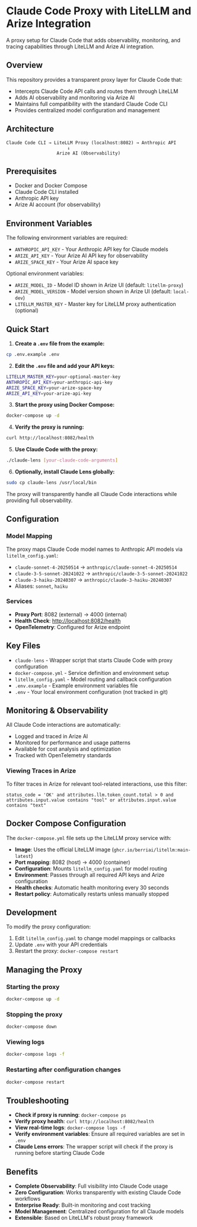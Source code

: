 # Claude Code Proxy with LiteLLM and Arize Integration

A proxy setup for Claude Code that adds observability, monitoring, and tracing capabilities through LiteLLM and Arize AI integration.

## Overview

This repository provides a transparent proxy layer for Claude Code that:

- Intercepts Claude Code API calls and routes them through LiteLLM
- Adds AI observability and monitoring via Arize AI
- Maintains full compatibility with the standard Claude Code CLI
- Provides centralized model configuration and management

## Architecture

```
Claude Code CLI → LiteLLM Proxy (localhost:8082) → Anthropic API
                       ↓
                   Arize AI (Observability)
```

## Prerequisites

- Docker and Docker Compose
- Claude Code CLI installed
- Anthropic API key
- Arize AI account (for observability)

## Environment Variables

The following environment variables are required:

- `ANTHROPIC_API_KEY` - Your Anthropic API key for Claude models
- `ARIZE_API_KEY` - Your Arize AI API key for observability
- `ARIZE_SPACE_KEY` - Your Arize AI space key

Optional environment variables:

- `ARIZE_MODEL_ID` - Model ID shown in Arize UI (default: `litellm-proxy`)
- `ARIZE_MODEL_VERSION` - Model version shown in Arize UI (default: `local-dev`)
- `LITELLM_MASTER_KEY` - Master key for LiteLLM proxy authentication (optional)

## Quick Start

1. **Create a `.env` file from the example:**

```bash
cp .env.example .env
```

2. **Edit the `.env` file and add your API keys:**

```bash
LITELLM_MASTER_KEY=your-optional-master-key
ANTHROPIC_API_KEY=your-anthropic-api-key
ARIZE_SPACE_KEY=your-arize-space-key
ARIZE_API_KEY=your-arize-api-key
```

3. **Start the proxy using Docker Compose:**

```bash
docker-compose up -d
```

4. **Verify the proxy is running:**

```bash
curl http://localhost:8082/health
```

5. **Use Claude Code with the proxy:**

```bash
./claude-lens [your-claude-code-arguments]
```

6. **Optionally, install Claude Lens globally:**

```bash
sudo cp claude-lens /usr/local/bin
```

The proxy will transparently handle all Claude Code interactions while providing full observability.

## Configuration

### Model Mapping

The proxy maps Claude Code model names to Anthropic API models via `litellm_config.yaml`:

- `claude-sonnet-4-20250514` → `anthropic/claude-sonnet-4-20250514`
- `claude-3-5-sonnet-20241022` → `anthropic/claude-3-5-sonnet-20241022`
- `claude-3-haiku-20240307` → `anthropic/claude-3-haiku-20240307`
- Aliases: `sonnet`, `haiku`

### Services

- **Proxy Port**: 8082 (external) → 4000 (internal)
- **Health Check**: <http://localhost:8082/health>
- **OpenTelemetry**: Configured for Arize endpoint

## Key Files

- `claude-lens` - Wrapper script that starts Claude Code with proxy configuration
- `docker-compose.yml` - Service definition and environment setup
- `litellm_config.yaml` - Model routing and callback configuration
- `.env.example` - Example environment variables file
- `.env` - Your local environment configuration (not tracked in git)

## Monitoring & Observability

All Claude Code interactions are automatically:

- Logged and traced in Arize AI
- Monitored for performance and usage patterns
- Available for cost analysis and optimization
- Tracked with OpenTelemetry standards

### Viewing Traces in Arize

To filter traces in Arize for relevant tool-related interactions, use this filter:

```
status_code = 'OK' and attributes.llm.token_count.total > 0 and attributes.input.value contains "tool" or attributes.input.value contains "text"
```

## Docker Compose Configuration

The `docker-compose.yml` file sets up the LiteLLM proxy service with:

- **Image**: Uses the official LiteLLM image (`ghcr.io/berriai/litellm:main-latest`)
- **Port mapping**: 8082 (host) → 4000 (container)
- **Configuration**: Mounts `litellm_config.yaml` for model routing
- **Environment**: Passes through all required API keys and Arize configuration
- **Health checks**: Automatic health monitoring every 30 seconds
- **Restart policy**: Automatically restarts unless manually stopped

## Development

To modify the proxy configuration:

1. Edit `litellm_config.yaml` to change model mappings or callbacks
2. Update `.env` with your API credentials
3. Restart the proxy: `docker-compose restart`

## Managing the Proxy

### Starting the proxy
```bash
docker-compose up -d
```

### Stopping the proxy
```bash
docker-compose down
```

### Viewing logs
```bash
docker-compose logs -f
```

### Restarting after configuration changes
```bash
docker-compose restart
```

## Troubleshooting

- **Check if proxy is running**: `docker-compose ps`
- **Verify proxy health**: `curl http://localhost:8082/health`
- **View real-time logs**: `docker-compose logs -f`
- **Verify environment variables**: Ensure all required variables are set in `.env`
- **Claude Lens errors**: The wrapper script will check if the proxy is running before starting Claude Code

## Benefits

- **Complete Observability**: Full visibility into Claude Code usage
- **Zero Configuration**: Works transparently with existing Claude Code workflows
- **Enterprise Ready**: Built-in monitoring and cost tracking
- **Model Management**: Centralized configuration for all Claude models
- **Extensible**: Based on LiteLLM's robust proxy framework

